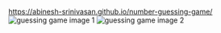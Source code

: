 https://abinesh-srinivasan.github.io/number-guessing-game/
![guessing game image 1](https://github.com/Abinesh-Srinivasan/number-guessing-game/assets/148744282/8bd9dc7b-4df6-4e4e-926a-8c1568be4701)
![guessing game image 2](https://github.com/Abinesh-Srinivasan/number-guessing-game/assets/148744282/5153cc8e-bcaa-48f0-9219-a53cc2167e96)
